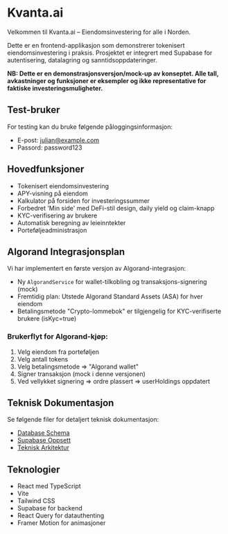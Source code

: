 # Kvanta.ai

Velkommen til Kvanta.ai – Eiendomsinvestering for alle i Norden.

Dette er en frontend-applikasjon som demonstrerer tokenisert eiendomsinvestering i praksis. Prosjektet er integrert med Supabase for autentisering, datalagring og sanntidsoppdateringer.

**NB: Dette er en demonstrasjonsversjon/mock-up av konseptet. Alle tall, avkastninger og funksjoner er eksempler og ikke representative for faktiske investeringsmuligheter.**

## Test-bruker

For testing kan du bruke følgende påloggingsinformasjon:
- E-post: julian@example.com
- Passord: password123

## Hovedfunksjoner

- Tokenisert eiendomsinvestering
- APY-visning på eiendom
- Kalkulator på forsiden for investeringssummer
- Forbedret 'Min side' med DeFi-stil design, daily yield og claim-knapp
- KYC-verifisering av brukere
- Automatisk beregning av leieinntekter
- Porteføljeadministrasjon

## Algorand Integrasjonsplan

Vi har implementert en første versjon av Algorand-integrasjon:

- Ny `AlgorandService` for wallet-tilkobling og transaksjons-signering (mock)
- Fremtidig plan: Utstede Algorand Standard Assets (ASA) for hver eiendom
- Betalingsmetode "Crypto-lommebok" er tilgjengelig for KYC-verifiserte brukere (isKyc=true)

### Brukerflyt for Algorand-kjøp:

1. Velg eiendom fra porteføljen
2. Velg antall tokens
3. Velg betalingsmetode => "Algorand wallet"
4. Signer transaksjon (mock i denne versjonen)
5. Ved vellykket signering => ordre plassert => userHoldings oppdatert

## Teknisk Dokumentasjon

Se følgende filer for detaljert teknisk dokumentasjon:
- [Database Schema](docs/DATABASE.md)
- [Supabase Oppsett](docs/SUPABASE.md)
- [Teknisk Arkitektur](docs/ARCHITECTURE.md)

## Teknologier

- React med TypeScript
- Vite
- Tailwind CSS
- Supabase for backend
- React Query for datauthenting
- Framer Motion for animasjoner